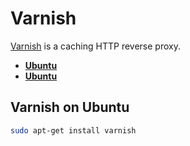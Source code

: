 Varnish
=======
[Varnish](https://varnish-cache.org) is a caching HTTP reverse proxy.

* [**Ubuntu**](#varnish-on-ubuntu)
* [**Ubuntu**](#varnish-on-fedora)

## Varnish on Ubuntu
```sh
sudo apt-get install varnish
```
